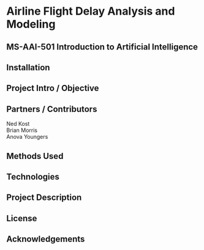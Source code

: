 # Airline Flight Delay Analysis and Modeling  
## MS-AAI-501 Introduction to Artificial Intelligence

## Installation


## Project Intro / Objective

## Partners / Contributors
Ned Kost  
Brian Morris  
Anova Youngers  

## Methods Used

## Technologies

## Project Description

## License

## Acknowledgements
